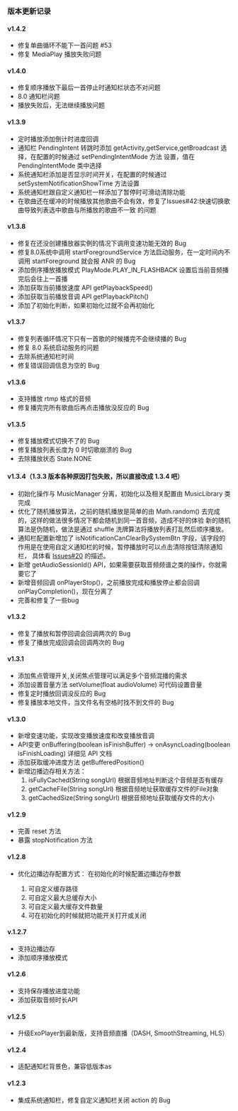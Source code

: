 ### 版本更新记录

#### v1.4.2
- 修复单曲循环不能下一首问题 #53
- 修复 MediaPlay 播放失败问题

#### v1.4.0
- 修复顺序播放下最后一首停止时通知栏状态不对问题
- 8.0 通知栏问题
- 播放失败后，无法继续播放问题

#### v1.3.9
- 定时播放添加倒计时进度回调
- 通知栏 PendingIntent 转跳时添加 getActivity,getService,getBroadcast 选择，在配置的时候通过 setPendingIntentMode 方法
设置，值在 PendingIntentMode 类中选择
- 系统通知栏添加是否显示时间开关，在配置的时候通过 setSystemNotificationShowTime 方法设置
- 系统通知栏跟自定义通知栏一样添加了暂停时可滑动清除功能
- 在歌曲还在缓冲的时候播放其他歌曲不会有效，修复了Issues#42:快速切换歌曲导致列表选中歌曲与所播放的歌曲不一致 的问题


#### v1.3.8
- 修复在还没创建播放器实例的情况下调用变速功能无效的 Bug
- 修复8.0系统中调用 startForegroundService 方法启动服务，在一定时间内不调用 startForeground 就会报 ANR 的 Bug
- 添加倒序播放播放模式 PlayMode.PLAY_IN_FLASHBACK 设置后当前音频播完后会往上一首播
- 添加获取当前播放速度 API getPlaybackSpeed()
- 添加获取当前播放音调 API getPlaybackPitch()
- 添加了初始化判断，如果初始化过就不会再初始化


#### v1.3.7
- 修复列表循环情况下只有一首歌的时候播完不会继续播的 Bug
- 修复 8.0 系统启动服务的问题
- 去除系统通知栏时间
- 修复错误回调信息为空的 Bug


#### v1.3.6
- 支持播放 rtmp 格式的音频
- 修复播完完所有歌曲后再点击播放没反应的 Bug


#### v1.3.5
- 修复播放模式切换不了的 Bug
- 修复播放列表长度为 0 时切歌崩溃的 Bug
- 去除播放状态 State.NONE

#### v1.3.4（1.3.3 版本各种原因打包失败，所以直接改成 1.3.4 吧）
- 初始化操作与 MusicManager 分离，初始化以及相关配置由 MusicLibrary 类完成
- 优化了随机播放算法，之前的随机播放是简单的由 Math.random() 去完成的，这样的做法很多情况下都会随机到同一首音频，造成不好的体验
新的随机算法是伪随机，做法是通过 shuffle 洗牌算法将播放列表打乱然后顺序播放。
- 通知栏配置新增加了 isNotificationCanClearBySystemBtn 字段，该字段的作用是在使用自定义通知栏的时候，暂停播放时可以点击清除按钮清除通知栏，
具体看 [Issues#20](https://github.com/lizixian18/MusicLibrary/issues/20) 的描述。
- 新增 getAudioSessionId() API，如果需要获取音频频谱之类的操作，你就需要它了
- 新增音频回调 onPlayerStop()，之前播放完成和播放停止都会回调 onPlayCompletion()，现在分离了
- 完善和修复了一些bug


#### v1.3.2 
- 修复了播放和暂停回调会回调两次的 Bug
- 修复了播放完成回调会回调两次的 Bug

#### v1.3.1  
 
 - 添加焦点管理开关,关闭焦点管理可以满足多个音频混播的需求
 - 添加设置音量方法 setVolume(float audioVolume) 可代码设置音量
 - 修复定时播放回调没反应的 Bug
 - 修复播放本地文件，当文件名有空格时找不到文件的 Bug
 
#### v1.3.0

- 新增变速功能，实现改变播放速度和改变播放音调
- API变更 onBuffering(boolean isFinishBuffer) -> onAsyncLoading(boolean isFinishLoading) 详细见 API 文档
- 添加获取缓冲进度方法 getBufferedPosition()
- 新增边播边存相关方法：
  1. isFullyCached(String songUrl) 根据音频地址判断这个音频是否有缓存
  2. getCacheFile(String songUrl) 根据音频地址获取缓存文件的File对象
  3. getCachedSize(String songUrl) 根据音频地址获取缓存文件的大小
  
#### v1.2.9

- 完善 reset 方法
- 暴露 stopNotification 方法
 
#### v1.2.8

- 优化边播边存配置方式：
  在初始化的时候配置边播边存参数

  1. 可自定义缓存路径
  2. 可自定义最大总缓存大小
  3. 可自定义最大缓存文件数量
  4. 可在初始化的时候就把功能开关打开或关闭
  
#### v.1.2.7

- 支持边播边存
- 添加顺序播放模式

#### v1.2.6

- 支持保存播放进度功能
- 添加获取音频时长API

#### v1.2.5

- 升级ExoPlayer到最新版，支持音频直播（DASH, SmoothStreaming, HLS）


#### v1.2.4

- 适配通知栏背景色，兼容低版本as

#### v1.2.3

- 集成系统通知栏，修复自定义通知栏关闭 action 的 Bug

